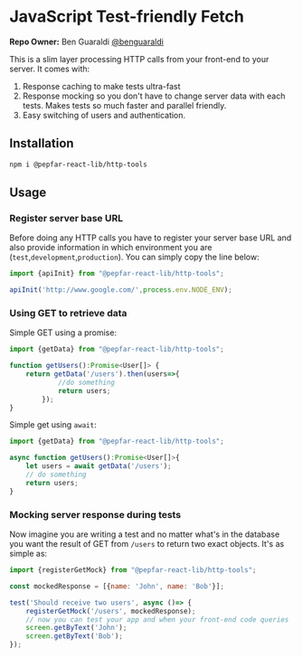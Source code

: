 # JavaScript Test-friendly Fetch
**Repo Owner:** Ben Guaraldi [@benguaraldi](https://github.com/benguaraldi)


This is a slim layer processing HTTP calls from your front-end to your server.
It comes with:
1. Response caching to make tests ultra-fast
2. Response mocking so you don't have to change server data with each tests. Makes tests so much faster and parallel friendly.
3. Easy switching of users and authentication.

## Installation
```bash
npm i @pepfar-react-lib/http-tools
```

## Usage

### Register server base URL
Before doing any HTTP calls you have to register your server base URL and also provide information in which environment you are (`test`,`development`,`production`). You can simply copy the line below:
```javascript
import {apiInit} from "@pepfar-react-lib/http-tools";

apiInit('http://www.google.com/',process.env.NODE_ENV);
```

### Using GET to retrieve data

Simple GET using a promise:
```javascript
import {getData} from "@pepfar-react-lib/http-tools";

function getUsers():Promise<User[]> {
    return getData('/users').then(users=>{
            //do something
            return users;
        });
}
```

Simple get using `await`:
```javascript
import {getData} from "@pepfar-react-lib/http-tools";

async function getUsers():Promise<User[]>{
    let users = await getData('/users');
    // do something
    return users;
}
```

### Mocking server response during tests
Now imagine you are writing a test and no matter what's in the database you want the result of GET from `/users` to return two exact objects. It's as simple as:
```javascript
import {registerGetMock} from "@pepfar-react-lib/http-tools";

const mockedResponse = [{name: 'John', name: 'Bob'}];

test('Should receive two users', async ()=> {
    registerGetMock('/users', mockedResponse);
    // now you can test your app and when your front-end code queries `/users` it will receive the `mockedResponse` from above
    screen.getByText('John');
    screen.getByText('Bob');
});
```
